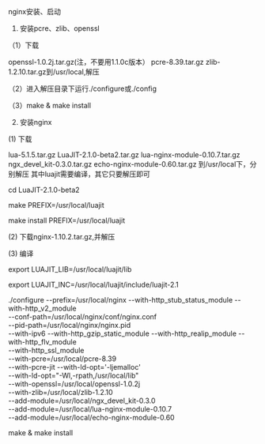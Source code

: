 nginx安装、启动

1. 安装pcre、zlib、openssl

（1）下载

openssl-1.0.2j.tar.gz(注，不要用1.1.0c版本）
pcre-8.39.tar.gz
zlib-1.2.10.tar.gz到/usr/local,解压

（2）进入解压目录下运行./configure或./config

（3）make & make install

2. 安装nginx

(1) 下载

lua-5.1.5.tar.gz
LuaJIT-2.1.0-beta2.tar.gz
lua-nginx-module-0.10.7.tar.gz
ngx_devel_kit-0.3.0.tar.gz
echo-nginx-module-0.60.tar.gz
到/usr/local下，分别解压
其中luajit需要编译，其它只要解压即可

cd LuaJIT-2.1.0-beta2

make PREFIX=/usr/local/luajit

make install PREFIX=/usr/local/luajit


(2) 下载nginx-1.10.2.tar.gz,并解压

(3) 编译

export LUAJIT_LIB=/usr/local/luajit/lib

export LUAJIT_INC=/usr/local/luajit/include/luajit-2.1


./configure --prefix=/usr/local/nginx --with-http_stub_status_module --with-http_v2_module \
--conf-path=/usr/local/nginx/conf/nginx.conf \
--pid-path=/usr/local/nginx/nginx.pid \
--with-ipv6 --with-http_gzip_static_module --with-http_realip_module --with-http_flv_module \
--with-http_ssl_module \
--with-pcre=/usr/local/pcre-8.39 \
--with-pcre-jit --with-ld-opt='-ljemalloc' \
--with-ld-opt="-Wl,-rpath,/usr/local/lib" \
--with-openssl=/usr/local/openssl-1.0.2j \
--with-zlib=/usr/local/zlib-1.2.10 \
--add-module=/usr/local/ngx_devel_kit-0.3.0 \
--add-module=/usr/local/lua-nginx-module-0.10.7 \
--add-module=/usr/local/echo-nginx-module-0.60

make & make install

